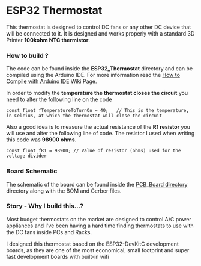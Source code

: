 # ESP32 Thermostat

This thermostat is designed to control DC fans or any other DC device that will be connected to it. It is designed and works properly with a standard 3D Printer <b>100kohm NTC thermistor</b>.

### How to build ?
The code can be found inside the <b>ESP32_Thermostat</b> directory and can be compiled using the Arduino IDE. For more information read the <a href="https://github.com/nsiatras/esp32_thermostat/wiki/How-to-Compile-with-Arduino-IDE">How to Compile with Arduino IDE</a> Wiki Page.

In order to modify the <b>temperature the thermostat closes the circuit</b> you need to alter the following line on the code

```
const float fTemperatureToTurnOn = 40;   // This is the temperature, in Celcius, at which the thermostat will close the circuit
```

Also a good idea is to measure the actual resistance of the <b>R1 resistor</b> you will use and alter the following line of code. The resistor I used when writing this code was <b>98900 ohms</b>.
```
const float fR1 = 98900; // Value of resistor (ohms) used for the voltage divider
```

### Board Schematic
The schematic of the board can be found inside the <a href="https://github.com/nsiatras/esp32_thermostat/tree/main/PCB_Board">PCB_Board directory</a> directory along with the BOM and Gerber files.


### Story - Why I build this...?
Most budget thermostats on the market are designed to control A/C power appliances and 
I've been having a hard time finding thermostats to use with the DC fans inside PCs and Racks.

I designed this thermostat based on the ESP32-DevKitC development boards, as they are one of the most economical, small footprint and super fast development boards with built-in wifi 



